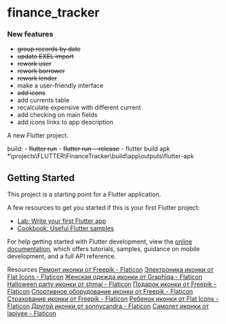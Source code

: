 # finance_tracker

### New features
 - ~~group records by date~~
 - ~~update EXEL import~~
 - ~~rework user~~
 - ~~rework borrower~~
 - ~~rework lender~~
 - make a user-friendly interface 
 - ~~add icons~~
 - add currents table
 - recalculate expensive with different current
 - add checking on main fields
 - add icons links to app description

A new Flutter project.

build: 
    -  ~~flutter run~~
    -  ~~flutter run --release~~
    -  flutter build apk 
*\projects\FLUTTER\FinanceTracker\build\app\outputs\flutter-apk

## Getting Started

This project is a starting point for a Flutter application.

A few resources to get you started if this is your first Flutter project:

- [Lab: Write your first Flutter app](https://docs.flutter.dev/get-started/codelab)
- [Cookbook: Useful Flutter samples](https://docs.flutter.dev/cookbook)

For help getting started with Flutter development, view the
[online documentation](https://docs.flutter.dev/), which offers tutorials,
samples, guidance on mobile development, and a full API reference.


Resources
<a href="https://www.flaticon.com/ru/free-icons/" title="ремонт иконки">Ремонт иконки от Freepik - Flaticon</a>
<a href="https://www.flaticon.com/ru/free-icons/" title="электроника иконки">Электроника иконки от Flat Icons - Flaticon</a>
<a href="https://www.flaticon.com/ru/free-icons/-" title="женская одежда иконки">Женская одежда иконки от Graphiqa - Flaticon</a>
<a href="https://www.flaticon.com/ru/free-icons/halloween-party" title="halloween party иконки">Halloween party иконки от shmai - Flaticon</a>
<a href="https://www.flaticon.com/ru/free-icons/" title="подарок иконки">Подарок иконки от Freepik - Flaticon</a>
<a href="https://www.flaticon.com/ru/free-icons/-" title="спортивное оборудование иконки">Спортивное оборудование иконки от Freepik - Flaticon</a>
<a href="https://www.flaticon.com/ru/free-icons/" title="страхование иконки">Страхование иконки от Freepik - Flaticon</a>
<a href="https://www.flaticon.com/ru/free-icons/" title="ребенок иконки">Ребенок иконки от Flat Icons - Flaticon</a>
<a href="https://www.flaticon.com/ru/free-icons/" title="Другой иконки">Другой иконки от sonnycandra - Flaticon</a>
<a href="https://www.flaticon.com/ru/free-icons/" title="самолет иконки">Самолет иконки от lapiyee - Flaticon</a>








